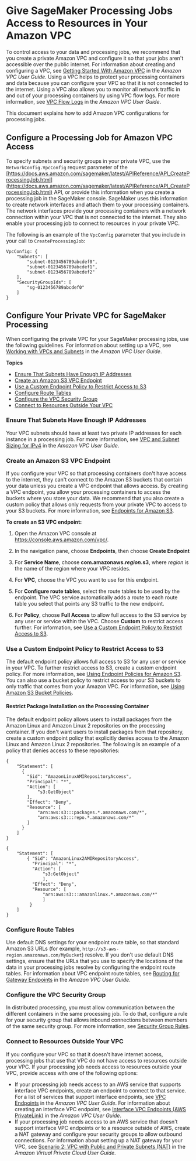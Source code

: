 # Give SageMaker Processing Jobs Access to Resources in Your Amazon VPC<a name="process-vpc"></a>

To control access to your data and processing jobs, we recommend that you create a private Amazon VPC and configure it so that your jobs aren't accessible over the public internet\. For information about creating and configuring a VPC, see [Getting Started With Amazon VPC](https://docs.aws.amazon.com/AmazonVPC/latest/UserGuide/getting-started-ipv4.html) in the *Amazon VPC User Guide*\. Using a VPC helps to protect your processing containers and data because you can configure your VPC so that it is not connected to the internet\. Using a VPC also allows you to monitor all network traffic in and out of your processing containers by using VPC flow logs\. For more information, see [VPC Flow Logs](https://docs.aws.amazon.com/AmazonVPC/latest/UserGuide/flow-logs.html) in the *Amazon VPC User Guide*\.

This document explains how to add Amazon VPC configurations for processing jobs\.

## Configure a Processing Job for Amazon VPC Access<a name="process-vpc-configure"></a>

To specify subnets and security groups in your private VPC, use the `NetworkConfig.VpcConfig` request parameter of the [https://docs.aws.amazon.com/sagemaker/latest/APIReference/API_CreateProcessingJob.html](https://docs.aws.amazon.com/sagemaker/latest/APIReference/API_CreateProcessingJob.html) API, or provide this information when you create a processing job in the SageMaker console\. SageMaker uses this information to create network interfaces and attach them to your processing containers\. The network interfaces provide your processing containers with a network connection within your VPC that is not connected to the internet\. They also enable your processing job to connect to resources in your private VPC\.

The following is an example of the `VpcConfig` parameter that you include in your call to `CreateProcessingJob`:

```
VpcConfig: {
    "Subnets": [
        "subnet-0123456789abcdef0",
        "subnet-0123456789abcdef1",
        "subnet-0123456789abcdef2"
    ],    
    "SecurityGroupIds": [
        "sg-0123456789abcdef0"
    ]
}
```

## Configure Your Private VPC for SageMaker Processing<a name="process-vpc-vpc"></a>

When configuring the private VPC for your SageMaker processing jobs, use the following guidelines\. For information about setting up a VPC, see [Working with VPCs and Subnets](https://docs.aws.amazon.com/AmazonVPC/latest/UserGuide/working-with-vpcs.html) in the *Amazon VPC User Guide*\.

**Topics**
+ [Ensure That Subnets Have Enough IP Addresses](#process-vpc-ip)
+ [Create an Amazon S3 VPC Endpoint](#process-vpc-s3)
+ [Use a Custom Endpoint Policy to Restrict Access to S3](#process-vpc-policy)
+ [Configure Route Tables](#process-vpc-route-table)
+ [Configure the VPC Security Group](#process-vpc-groups)
+ [Connect to Resources Outside Your VPC](#process-vpc-nat)

### Ensure That Subnets Have Enough IP Addresses<a name="process-vpc-ip"></a>

Your VPC subnets should have at least two private IP addresses for each instance in a processing job\. For more information, see [VPC and Subnet Sizing for IPv4](https://docs.aws.amazon.com/AmazonVPC/latest/UserGuide/VPC_Subnets.html#vpc-sizing-ipv4) in the *Amazon VPC User Guide*\.

### Create an Amazon S3 VPC Endpoint<a name="process-vpc-s3"></a>

If you configure your VPC so that processing containers don't have access to the internet, they can't connect to the Amazon S3 buckets that contain your data unless you create a VPC endpoint that allows access\. By creating a VPC endpoint, you allow your processing containers to access the buckets where you store your data\. We recommend that you also create a custom policy that allows only requests from your private VPC to access to your S3 buckets\. For more information, see [Endpoints for Amazon S3](https://docs.aws.amazon.com/AmazonVPC/latest/UserGuide/vpc-endpoints-s3.html)\.

**To create an S3 VPC endpoint:**

1. Open the Amazon VPC console at [https://console\.aws\.amazon\.com/vpc/](https://console.aws.amazon.com/vpc/)\.

1. In the navigation pane, choose **Endpoints**, then choose **Create Endpoint**

1. For **Service Name**, choose **com\.amazonaws\.*region*\.s3**, where *region* is the name of the region where your VPC resides\.

1. For **VPC**, choose the VPC you want to use for this endpoint\.

1. For **Configure route tables**, select the route tables to be used by the endpoint\. The VPC service automatically adds a route to each route table you select that points any S3 traffic to the new endpoint\.

1. For **Policy**, choose **Full Access** to allow full access to the S3 service by any user or service within the VPC\. Choose **Custom** to restrict access further\. For information, see [Use a Custom Endpoint Policy to Restrict Access to S3](#process-vpc-policy)\.

### Use a Custom Endpoint Policy to Restrict Access to S3<a name="process-vpc-policy"></a>

The default endpoint policy allows full access to S3 for any user or service in your VPC\. To further restrict access to S3, create a custom endpoint policy\. For more information, see [Using Endpoint Policies for Amazon S3](https://docs.aws.amazon.com/vpc/latest/userguide/vpc-endpoints-s3.html#vpc-endpoints-policies-s3)\. You can also use a bucket policy to restrict access to your S3 buckets to only traffic that comes from your Amazon VPC\. For information, see [Using Amazon S3 Bucket Policies](https://docs.aws.amazon.com/vpc/latest/userguide/vpc-endpoints-s3.html#vpc-endpoints-s3-bucket-policies)\.

#### Restrict Package Installation on the Processing Container<a name="process-vpc-policy-repos"></a>

The default endpoint policy allows users to install packages from the Amazon Linux and Amazon Linux 2 repositories on the processing container\. If you don't want users to install packages from that repository, create a custom endpoint policy that explicitly denies access to the Amazon Linux and Amazon Linux 2 repositories\. The following is an example of a policy that denies access to these repositories:

```
{ 
    "Statement": [ 
      { 
        "Sid": "AmazonLinuxAMIRepositoryAccess",
        "Principal": "*",
        "Action": [ 
            "s3:GetObject" 
        ],
        "Effect": "Deny",
        "Resource": [
            "arn:aws:s3:::packages.*.amazonaws.com/*",
            "arn:aws:s3:::repo.*.amazonaws.com/*"
        ] 
      } 
    ] 
} 

{ 
    "Statement": [ 
        { "Sid": "AmazonLinux2AMIRepositoryAccess",
          "Principal": "*",
          "Action": [ 
              "s3:GetObject" 
              ],
          "Effect": "Deny",
          "Resource": [
              "arn:aws:s3:::amazonlinux.*.amazonaws.com/*" 
              ] 
         } 
    ] 
}
```

### Configure Route Tables<a name="process-vpc-route-table"></a>

Use default DNS settings for your endpoint route table, so that standard Amazon S3 URLs \(for example, `http://s3-aws-region.amazonaws.com/MyBucket`\) resolve\. If you don't use default DNS settings, ensure that the URLs that you use to specify the locations of the data in your processing jobs resolve by configuring the endpoint route tables\. For information about VPC endpoint route tables, see [Routing for Gateway Endpoints](https://docs.aws.amazon.com/AmazonVPC/latest/UserGuide/vpce-gateway.html#vpc-endpoints-routing) in the *Amazon VPC User Guide*\.

### Configure the VPC Security Group<a name="process-vpc-groups"></a>

In distributed processing, you must allow communication between the different containers in the same processing job\. To do that, configure a rule for your security group that allows inbound connections between members of the same security group\. For more information, see [Security Group Rules](https://docs.aws.amazon.com/AmazonVPC/latest/UserGuide/VPC_SecurityGroups.html#SecurityGroupRules)\.

### Connect to Resources Outside Your VPC<a name="process-vpc-nat"></a>

If you configure your VPC so that it doesn't have internet access, processing jobs that use that VPC do not have access to resources outside your VPC\. If your processing job needs access to resources outside your VPC, provide access with one of the following options:
+ If your processing job needs access to an AWS service that supports interface VPC endpoints, create an endpoint to connect to that service\. For a list of services that support interface endpoints, see [VPC Endpoints](https://docs.aws.amazon.com/AmazonVPC/latest/UserGuide/vpc-endpoints.html) in the *Amazon VPC User Guide*\. For information about creating an interface VPC endpoint, see [Interface VPC Endpoints \(AWS PrivateLink\)](https://docs.aws.amazon.com/AmazonVPC/latest/UserGuide/vpce-interface.html) in the *Amazon VPC User Guide*\.
+ If your processing job needs access to an AWS service that doesn't support interface VPC endpoints or to a resource outside of AWS, create a NAT gateway and configure your security groups to allow outbound connections\. For information about setting up a NAT gateway for your VPC, see [Scenario 2: VPC with Public and Private Subnets \(NAT\)](https://docs.aws.amazon.com/AmazonVPC/latest/UserGuide/VPC_Scenario2.html) in the *Amazon Virtual Private Cloud User Guide*\.